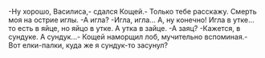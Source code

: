   -Ну хорошо, Василиса,- сдался Кощей.- Только тебе расскажу. Смерть моя на острие иглы.
-А игла?
-Игла, игла... А, ну конечно! Игла в утке... то есть в яйце, но яйцо в утке. А утка в зайце.
-А заяц?
-Кажется, в сундуке. А сундук...- Кощей наморщил лоб, мучительно вспоминая.- Вот елки-палки, куда же я сундук-то засунул?    